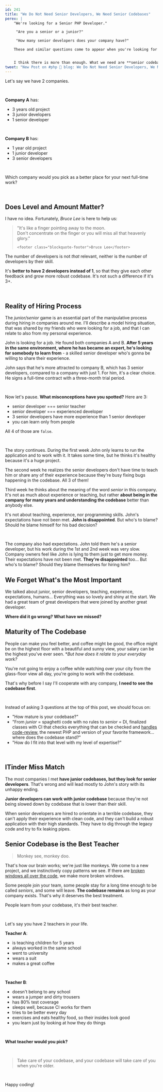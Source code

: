 ```yaml
---
id: 241
title: "We Do Not Need Senior Developers, We Need Senior Codebases"
perex: |
    "We're looking for a Senior PHP Developer."

     "Are you a senior or a junior?"

     "How many senior developers does your company have?"

    These and similar questions come to appear when you're looking for a job. The IT market says it needs more senior developers.


    I think there is more than enough. What we need are **senior codebases**.
tweet: "New Post on #php 🐘 blog: We Do Not Need Senior Developers, We Need Senior Codebases"
---
```


Let's say we have 2 companies.

<br>

**Company A** has:

- 3 years old project
- 3 junior developers
- 1 senior developer

<br>

**Company B** has:

- 1 year old project
- 1 junior developer
- 3 senior developers

<br>

Which company would you pick as a better place for your next full-time work?

<br>

## Does Level and Amount Matter?

I have no idea. Fortunately, *Bruce Lee* is here to help us:

<blockquote class="blockquote text-center">
    "It's like a finger pointing away to the moon.<br>
    Don't concentrate on the finger or you will miss all that heavenly glory."

    <footer class="blockquote-footer">Bruce Lee</footer>
</blockquote>


The number of developers is not *that* relevant, neither is the number of developers by their skill.

It's **better to have 2 developers instead of 1**, so that they give each other feedback and grow more robust codebase. It's not such a difference if it's 3+.

<br>

## Reality of Hiring Process

The *junior/senior* game is an essential part of the manipulative process during hiring in companies around me. I'll describe a model hiring situation, that was shared by my friends who were looking for a job, and that I can relate to also from my personal experience.

John is looking for a job. He found both companies A and B. **After 5 years in the same environment, where he has became an expert, he's looking for somebody to learn from** - a skilled senior developer who's gonna be willing to share their experience.

John says that he's more attracted to company B, which has 3 senior developers, compared to a company with just 1. For him, it's a clear choice. He signs a full-time contract with a three-month trial period.

<br>

Now let's pause. **What misconceptions have you spotted?** Here are 3:

- senior developer === senior teacher
- senior developer === experienced developer
- 3 senior developers have more experience than 1 senior developer
- you can learn only from people

All 4 of those are `false`.

<br>

The story continues. During the first week John only learns to run the application and to work with it. It takes some time, but he thinks it's healthy because it's a huge project.

The second week he realizes the senior developers don't have time to teach him or share any of their experience because they're busy fixing bugs happening in the codebase. All 3 of them!

Third week he thinks about the meaning of the word *senior* in this company. It's not as much about experience or teaching, but rather **about being in the company for many years and understanding the codebase** better than anybody else.

It's not about teaching, experience, nor programming skills. John's expectations have not been met. **John is disappointed**. But who's to blame? Should he blame himself for his bad decision?

<br>

The company also had expectations. John told them he's a senior developer, but his work during the 1st and 2nd week was very slow. Company owners feel like John is lying to them just to get more money. Their expectations have not been met. **They're disappointed** too... But who's to blame? Should they blame themselves for hiring him?

## We Forget What's the Most Important

We talked about junior, senior developers, teaching, experience, expectations, humans...
Everything was so lovely and shiny at the start. We had a great team of great developers that were joined by another great developer.

**Where did it go wrong? What have we missed?**

## Maturity of The Codebase

People can make you feel better, and coffee might be good, the office might be on the highest floor with a beautiful and sunny view, your salary can be the highest you've ever seen. **But how does it relate to your everyday work?*

You're not going to enjoy a coffee while watching over your city from the glass-floor view all day, you're going to work with the codebase.

That's why before I say I'll cooperate with any company, **I need to see the codebase first**.

<br>

Instead of asking 3 questions at the top of this post, we should focus on:

- "How mature is your codebase?"
- "From *junior* = spaghetti code with no rules to *senior* = DI, finalized classes with CI that checks everything that can be checked and [handles code-review](/blog/2019/11/18/how-to-delegate-code-reviews-to-ci/), the newest PHP and version of your favorite framework... where does the codebase stand?"
- "How do I fit into that level with my level of expertise?"

<br>

## ITinder Miss Match

The most companies I met **have junior codebases, but they look for senior developers**. That's wrong and will lead mostly to John's story with its unhappy ending.

**Junior developers can work with junior codebase** because they're not being slowed down by codebase that is lower than their skill.

When senior developers are hired to orientate in a terrible codebase, they can't apply their experience with clean code, and they can't build a robust application with their high standards. They have to dig through the legacy code and try to fix leaking pipes.

## Senior Codebase is the Best Teacher

<blockquote class="blockquote text-center">
    Monkey see, monkey doo.
</blockquote>

That's how our brain works; we're just like monkeys. We come to a new project, and we instinctively copy patterns we see. If there are [broken windows all over the code](https://blog.codinghorror.com/the-broken-window-theory), we make more broken windows.

Some people join your team, some people stay for a long time enough to be called *seniors*, and some will leave. **The codebase remains** as long as your company exists. That's why it deserves the best treatment.

People learn from your codebase, it's their best teacher.

<br>

Let's say you have 2 teachers in your life.

**Teacher A**:

- is teaching children for 5 years
- always worked in the same school
- went to university
- wears a suit
- makes a great coffee

<br>

**Teacher B**:

- doesn't belong to any school
- wears a jumper and dirty trousers
- has 80% test coverage
- sleeps well, because CI works for them
- tries to be better every day
- exercises and eats healthy food, so their insides look good
- you learn just by looking at how they do things


<br>

**What teacher would you pick?**

<br>

<blockquote class="blockquote text-center">
Take care of your codebase, and your codebase will take care of you when you're older.
</blockquote>

<br>

Happy coding!

